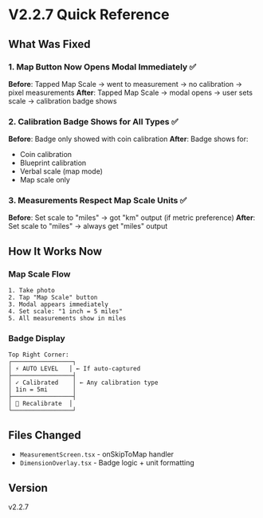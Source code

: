 # V2.2.7 Quick Reference

## What Was Fixed

### 1. Map Button Now Opens Modal Immediately ✅
**Before**: Tapped Map Scale → went to measurement → no calibration → pixel measurements
**After**: Tapped Map Scale → modal opens → user sets scale → calibration badge shows

### 2. Calibration Badge Shows for All Types ✅
**Before**: Badge only showed with coin calibration
**After**: Badge shows for:
- Coin calibration
- Blueprint calibration  
- Verbal scale (map mode)
- Map scale only

### 3. Measurements Respect Map Scale Units ✅
**Before**: Set scale to "miles" → got "km" output (if metric preference)
**After**: Set scale to "miles" → always get "miles" output

## How It Works Now

### Map Scale Flow
```
1. Take photo
2. Tap "Map Scale" button
3. Modal appears immediately
4. Set scale: "1 inch = 5 miles"
5. All measurements show in miles
```

### Badge Display
```
Top Right Corner:
┌─────────────────┐
│ ⚡ AUTO LEVEL   │ ← If auto-captured
├─────────────────┤
│ ✓ Calibrated    │ ← Any calibration type
│ 1in = 5mi       │
├─────────────────┤
│ 🔄 Recalibrate  │
└─────────────────┘
```

## Files Changed
- `MeasurementScreen.tsx` - onSkipToMap handler
- `DimensionOverlay.tsx` - Badge logic + unit formatting

## Version
v2.2.7
